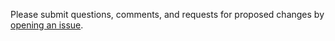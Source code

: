 Please submit questions, comments, and requests for proposed changes by [opening an issue](https://github.com/usgpo/xpub/issues/new).
